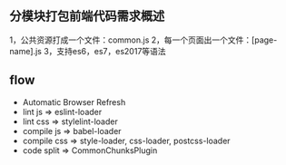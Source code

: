 ## 分模块打包前端代码需求概述
1，公共资源打成一个文件：common.js
2，每一个页面出一个文件：[page-name].js
3，支持es6，es7，es2017等语法

## flow
- Automatic Browser Refresh 
- lint js => eslint-loader
- lint css => stylelint-loader
- compile js => babel-loader
- compile css => style-loader, css-loader, postcss-loader
- code split => CommonChunksPlugin

